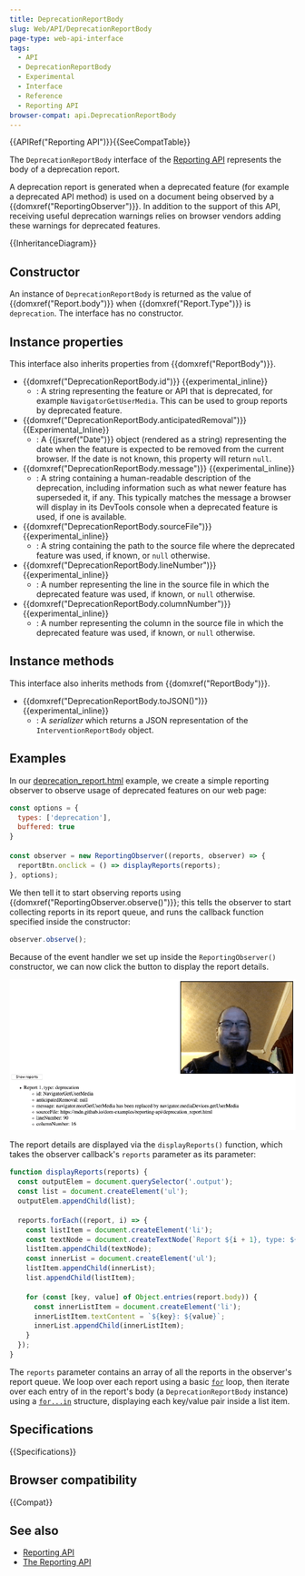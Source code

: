 ```yaml
---
title: DeprecationReportBody
slug: Web/API/DeprecationReportBody
page-type: web-api-interface
tags:
  - API
  - DeprecationReportBody
  - Experimental
  - Interface
  - Reference
  - Reporting API
browser-compat: api.DeprecationReportBody
---
```


{{APIRef("Reporting API")}}{{SeeCompatTable}}

The `DeprecationReportBody` interface of the [Reporting API](/en-US/docs/Web/API/Reporting_API) represents the body of a deprecation report.

A deprecation report is generated when a deprecated feature (for example a deprecated API method) is used on a document being observed by a {{domxref("ReportingObserver")}}. In addition to the support of this API, receiving useful deprecation warnings relies on browser vendors adding these warnings for deprecated features.

{{InheritanceDiagram}}

## Constructor

An instance of `DeprecationReportBody` is returned as the value of {{domxref("Report.body")}} when {{domxref("Report.Type")}} is `deprecation`. The interface has no constructor.

## Instance properties

This interface also inherits properties from {{domxref("ReportBody")}}.

- {{domxref("DeprecationReportBody.id")}} {{experimental_inline}}
  - : A string representing the feature or API that is deprecated, for example `NavigatorGetUserMedia`. This can be used to group reports by deprecated feature.
- {{domxref("DeprecationReportBody.anticipatedRemoval")}} {{Experimental_Inline}}
  - : A {{jsxref("Date")}} object (rendered as a string) representing the date when the feature is expected to be removed from the current browser. If the date is not known, this property will return `null`.
- {{domxref("DeprecationReportBody.message")}} {{experimental_inline}}
  - : A string containing a human-readable description of the deprecation, including information such as what newer feature has superseded it, if any. This typically matches the message a browser will display in its DevTools console when a deprecated feature is used, if one is available.
- {{domxref("DeprecationReportBody.sourceFile")}} {{experimental_inline}}
  - : A string containing the path to the source file where the deprecated feature was used, if known, or `null` otherwise.
- {{domxref("DeprecationReportBody.lineNumber")}} {{experimental_inline}}
  - : A number representing the line in the source file in which the deprecated feature was used, if known, or `null` otherwise.
- {{domxref("DeprecationReportBody.columnNumber")}} {{experimental_inline}}
  - : A number representing the column in the source file in which the deprecated feature was used, if known, or `null` otherwise.

## Instance methods

This interface also inherits methods from {{domxref("ReportBody")}}.

- {{domxref("DeprecationReportBody.toJSON()")}} {{experimental_inline}}
  - : A _serializer_ which returns a JSON representation of the `InterventionReportBody` object.

## Examples

In our [deprecation_report.html](https://mdn.github.io/dom-examples/reporting-api/deprecation_report.html) example, we create a simple reporting observer to observe usage of deprecated features on our web page:

```js
const options = {
  types: ['deprecation'],
  buffered: true
}

const observer = new ReportingObserver((reports, observer) => {
  reportBtn.onclick = () => displayReports(reports);
}, options);
```

We then tell it to start observing reports using {{domxref("ReportingObserver.observe()")}}; this tells the observer to start collecting reports in its report queue, and runs the callback function specified inside the constructor:

```js
observer.observe();
```

Because of the event handler we set up inside the `ReportingObserver()` constructor, we can now click the button to display the report details.

![image of a jolly bearded man with various stats displayed below it about a deprecated feature](reporting_api_example.png)

The report details are displayed via the `displayReports()` function, which takes the observer callback's `reports` parameter as its parameter:

```js
function displayReports(reports) {
  const outputElem = document.querySelector('.output');
  const list = document.createElement('ul');
  outputElem.appendChild(list);

  reports.forEach((report, i) => {
    const listItem = document.createElement('li');
    const textNode = document.createTextNode(`Report ${i + 1}, type: ${report.type}`);
    listItem.appendChild(textNode);
    const innerList = document.createElement('ul');
    listItem.appendChild(innerList);
    list.appendChild(listItem);

    for (const [key, value] of Object.entries(report.body)) {
      const innerListItem = document.createElement('li');
      innerListItem.textContent = `${key}: ${value}`;
      innerList.appendChild(innerListItem);
    }
  });
}
```

The `reports` parameter contains an array of all the reports in the observer's report queue. We loop over each report using a basic [`for`](/en-US/docs/Web/JavaScript/Reference/Statements/for) loop, then iterate over each entry of in the report's body (a `DeprecationReportBody` instance) using a [`for...in`](/en-US/docs/Web/JavaScript/Reference/Statements/for...in) structure, displaying each key/value pair inside a list item.

## Specifications

{{Specifications}}

## Browser compatibility

{{Compat}}

## See also

- [Reporting API](/en-US/docs/Web/API/Reporting_API)
- [The Reporting API](https://web.dev/reporting-api/)
